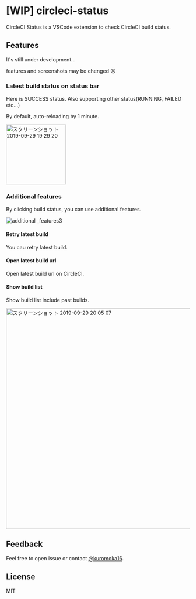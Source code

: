 # [WIP] circleci-status

CircleCI Status is a VSCode extension to check CircleCI build status. 

## Features

It's still under development...

features and screenshots may be chenged 😣

### Latest build status on status bar
Here is SUCCESS status. Also supporting other status(RUNNING, FAILED etc...)

By default, auto-reloading by 1 minute.

<img width="164" alt="スクリーンショット 2019-09-29 19 29 20" src="https://user-images.githubusercontent.com/22453562/65831069-53f36800-e2f0-11e9-8443-8a9816de84a6.png">

### Additional features
By clicking build status, you can use additional features.

![additional _features3](https://user-images.githubusercontent.com/22453562/65831912-3d9dda00-e2f9-11e9-9243-f3bb4a5f0081.gif)

#### Retry latest build
You cau retry latest build.

#### Open latest build url
Open latest build url on CircleCI.

#### Show build list
Show build list include past builds.

<img width="603" alt="スクリーンショット 2019-09-29 20 05 07" src="https://user-images.githubusercontent.com/22453562/65831450-77201680-e2f4-11e9-8cba-7bad933834b7.png">

## Feedback
Feel free to open issue or contact [@kuromoka16](https://twitter.com/kuromoka16).

## License
MIT
